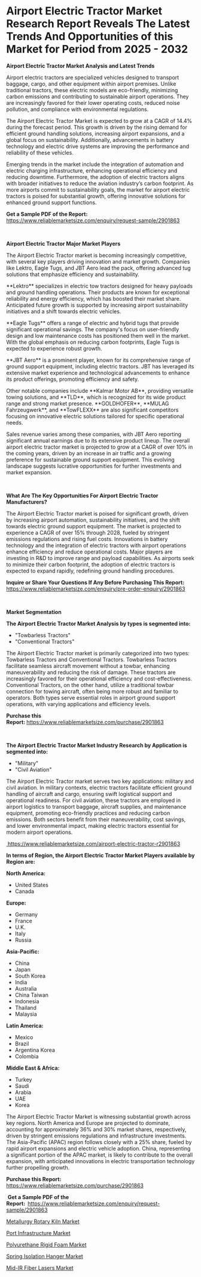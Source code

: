 <p><h1>Airport Electric Tractor Market Research Report Reveals The Latest Trends And Opportunities of this Market for Period from 2025 - 2032</h1></p><p><strong>Airport Electric Tractor Market Analysis and Latest Trends</strong></p>
<p><p>Airport electric tractors are specialized vehicles designed to transport baggage, cargo, and other equipment within airport premises. Unlike traditional tractors, these electric models are eco-friendly, minimizing carbon emissions and contributing to sustainable airport operations. They are increasingly favored for their lower operating costs, reduced noise pollution, and compliance with environmental regulations.</p><p>The Airport Electric Tractor Market is expected to grow at a CAGR of 14.4% during the forecast period. This growth is driven by the rising demand for efficient ground handling solutions, increasing airport expansions, and a global focus on sustainability. Additionally, advancements in battery technology and electric drive systems are improving the performance and reliability of these vehicles.</p><p>Emerging trends in the market include the integration of automation and electric charging infrastructure, enhancing operational efficiency and reducing downtime. Furthermore, the adoption of electric tractors aligns with broader initiatives to reduce the aviation industry’s carbon footprint. As more airports commit to sustainability goals, the market for airport electric tractors is poised for substantial growth, offering innovative solutions for enhanced ground support functions.</p></p>
<p><strong>Get a Sample PDF of the Report:&nbsp;</strong> <a href="https://www.reliablemarketsize.com/enquiry/request-sample/2901863?utm_campaign=1845&utm_medium=2&utm_source=Github&utm_content=ia&utm_term=16032025&utm_id=airport-electric-tractor">https://www.reliablemarketsize.com/enquiry/request-sample/2901863</a></p>
<p>&nbsp;</p>
<p><strong>Airport Electric Tractor Major Market Players</strong></p>
<p><p>The Airport Electric Tractor market is becoming increasingly competitive, with several key players driving innovation and market growth. Companies like Lektro, Eagle Tugs, and JBT Aero lead the pack, offering advanced tug solutions that emphasize efficiency and sustainability.</p><p>**Lektro** specializes in electric tow tractors designed for heavy payloads and ground handling operations. Their products are known for exceptional reliability and energy efficiency, which has boosted their market share. Anticipated future growth is supported by increasing airport sustainability initiatives and a shift towards electric vehicles.</p><p>**Eagle Tugs** offers a range of electric and hybrid tugs that provide significant operational savings. The company's focus on user-friendly design and low maintenance costs has positioned them well in the market. With the global emphasis on reducing carbon footprints, Eagle Tugs is expected to experience robust growth.</p><p>**JBT Aero** is a prominent player, known for its comprehensive range of ground support equipment, including electric tractors. JBT has leveraged its extensive market experience and technological advancements to enhance its product offerings, promoting efficiency and safety.</p><p>Other notable companies include **Kalmar Motor AB**, providing versatile towing solutions, and **TLD**, which is recognized for its wide product range and strong market presence. **GOLDHOFER**, **MULAG Fahrzeugwerk**, and **TowFLEXX** are also significant competitors focusing on innovative electric solutions tailored for specific operational needs.</p><p>Sales revenue varies among these companies, with JBT Aero reporting significant annual earnings due to its extensive product lineup. The overall airport electric tractor market is projected to grow at a CAGR of over 10% in the coming years, driven by an increase in air traffic and a growing preference for sustainable ground support equipment. This evolving landscape suggests lucrative opportunities for further investments and market expansion.</p></p>
<p>&nbsp;</p>
<p><strong>What Are The Key Opportunities For Airport Electric Tractor Manufacturers?</strong></p>
<p><p>The Airport Electric Tractor market is poised for significant growth, driven by increasing airport automation, sustainability initiatives, and the shift towards electric ground support equipment. The market is projected to experience a CAGR of over 15% through 2028, fueled by stringent emissions regulations and rising fuel costs. Innovations in battery technology and the integration of electric tractors with airport operations enhance efficiency and reduce operational costs. Major players are investing in R&D to improve range and payload capabilities. As airports seek to minimize their carbon footprint, the adoption of electric tractors is expected to expand rapidly, redefining ground handling procedures.</p></p>
<p><strong>Inquire or Share Your Questions If Any Before Purchasing This Report:</strong> <a href="https://www.reliablemarketsize.com/enquiry/pre-order-enquiry/2901863?utm_campaign=1845&utm_medium=2&utm_source=Github&utm_content=ia&utm_term=16032025&utm_id=airport-electric-tractor">https://www.reliablemarketsize.com/enquiry/pre-order-enquiry/2901863</a></p>
<p>&nbsp;</p>
<p><strong>Market Segmentation</strong></p>
<p><strong>The Airport Electric Tractor Market Analysis by types is segmented into:</strong></p>
<p><ul><li>"Towbarless Tractors"</li><li>"Conventional Tractors"</li></ul></p>
<p><p>The Airport Electric Tractor market is primarily categorized into two types: Towbarless Tractors and Conventional Tractors. Towbarless Tractors facilitate seamless aircraft movement without a towbar, enhancing maneuverability and reducing the risk of damage. These tractors are increasingly favored for their operational efficiency and cost-effectiveness. Conventional Tractors, on the other hand, utilize a traditional towbar connection for towing aircraft, often being more robust and familiar to operators. Both types serve essential roles in airport ground support operations, with varying applications and efficiency levels.</p></p>
<p><strong>Purchase this Report:&nbsp;</strong><a href="https://www.reliablemarketsize.com/purchase/2901863?utm_campaign=1845&utm_medium=2&utm_source=Github&utm_content=ia&utm_term=16032025&utm_id=airport-electric-tractor">https://www.reliablemarketsize.com/purchase/2901863</a></p>
<p>&nbsp;</p>
<p><strong>The Airport Electric Tractor Market Industry Research by Application is segmented into:</strong></p>
<p><ul><li>"Military"</li><li>"Civil Aviation"</li></ul></p>
<p><p>The Airport Electric Tractor market serves two key applications: military and civil aviation. In military contexts, electric tractors facilitate efficient ground handling of aircraft and cargo, ensuring swift logistical support and operational readiness. For civil aviation, these tractors are employed in airport logistics to transport baggage, aircraft supplies, and maintenance equipment, promoting eco-friendly practices and reducing carbon emissions. Both sectors benefit from their maneuverability, cost savings, and lower environmental impact, making electric tractors essential for modern airport operations.</p></p>
<p><a href="https://www.reliablemarketsize.com/airport-electric-tractor-r2901863?utm_campaign=1845&utm_medium=2&utm_source=Github&utm_content=ia&utm_term=16032025&utm_id=airport-electric-tractor">&nbsp;https://www.reliablemarketsize.com/airport-electric-tractor-r2901863</a></p>
<p><strong>In terms of Region, the Airport Electric Tractor Market Players available by Region are:</strong></p>
<p>
    <p> <strong> North America: </strong>
        <ul>
            <li>United States</li>
            <li>Canada</li>
        </ul>
        </p> 
    <p> <strong> Europe: </strong>
        <ul>
            <li>Germany</li>
            <li>France</li>
            <li>U.K.</li>
            <li>Italy</li>
            <li>Russia</li>
        </ul>
        </p> 
    <p> <strong> Asia-Pacific: </strong>
        <ul>
            <li>China</li>
            <li>Japan</li>
            <li>South Korea</li>
            <li>India</li>
            <li>Australia</li>
            <li>China Taiwan</li>
            <li>Indonesia</li>
            <li>Thailand</li>
            <li>Malaysia</li>
        </ul>
        </p> 
    <p> <strong> Latin America: </strong>
        <ul>
            <li>Mexico</li>
            <li>Brazil</li>
            <li>Argentina Korea</li>
            <li>Colombia</li>
        </ul>
        </p> 
    <p> <strong> Middle East & Africa: </strong>
        <ul>
            <li>Turkey</li>
            <li>Saudi</li>
            <li>Arabia</li>
            <li>UAE</li>
            <li>Korea</li>
        </ul>
    </p>
    </p>
<p><p>The Airport Electric Tractor Market is witnessing substantial growth across key regions. North America and Europe are projected to dominate, accounting for approximately 36% and 30% market shares, respectively, driven by stringent emissions regulations and infrastructure investments. The Asia-Pacific (APAC) region follows closely with a 25% share, fueled by rapid airport expansions and electric vehicle adoption. China, representing a significant portion of the APAC market, is likely to contribute to the overall expansion, with anticipated innovations in electric transportation technology further propelling growth.</p></p>
<p><strong>Purchase this Report: </strong><a href="https://www.reliablemarketsize.com/purchase/2901863?utm_campaign=1845&utm_medium=2&utm_source=Github&utm_content=ia&utm_term=16032025&utm_id=airport-electric-tractor">https://www.reliablemarketsize.com/purchase/2901863</a></p>
<p>&nbsp;<strong>Get a Sample PDF of the Report:&nbsp;&nbsp;</strong><a href="https://www.reliablemarketsize.com/enquiry/request-sample/2901863?utm_campaign=1845&utm_medium=2&utm_source=Github&utm_content=ia&utm_term=16032025&utm_id=airport-electric-tractor">https://www.reliablemarketsize.com/enquiry/request-sample/2901863</a></p>
<p><strong></strong></p>
<p><p><a href="https://github.com/dickstoscopg/Market-Research-Report-List-1/blob/main/metallurgy-rotary-kiln-market.md?utm_campaign=1845&utm_medium=2&utm_source=Github&utm_content=ia&utm_term=16032025&utm_id=airport-electric-tractor">Metallurgy Rotary Kiln Market</a></p><p><a href="https://github.com/foustzelmsdv/Market-Research-Report-List-1/blob/main/port-infrastructure-market.md?utm_campaign=1845&utm_medium=2&utm_source=Github&utm_content=ia&utm_term=16032025&utm_id=airport-electric-tractor">Port Infrastructure Market</a></p><p><a href="https://github.com/suebabuhai/Market-Research-Report-List-1/blob/main/polyurethane-rigid-foam-market.md?utm_campaign=1845&utm_medium=2&utm_source=Github&utm_content=ia&utm_term=16032025&utm_id=airport-electric-tractor">Polyurethane Rigid Foam Market</a></p><p><a href="https://github.com/papnider/Market-Research-Report-List-1/blob/main/spring-isolation-hanger-market.md?utm_campaign=1845&utm_medium=2&utm_source=Github&utm_content=ia&utm_term=16032025&utm_id=airport-electric-tractor">Spring Isolation Hanger Market</a></p><p><a href="https://github.com/dagnewopus/Market-Research-Report-List-1/blob/main/mid-ir-fiber-lasers-market.md?utm_campaign=1845&utm_medium=2&utm_source=Github&utm_content=ia&utm_term=16032025&utm_id=airport-electric-tractor">Mid-IR Fiber Lasers Market</a></p></p>